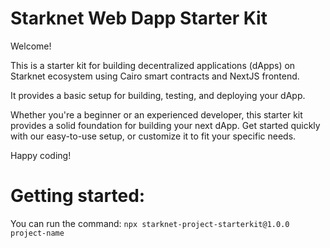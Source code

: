# Starknet Web Dapp Starter Kit

Welcome! 

This is a starter kit for building decentralized applications (dApps) on Starknet ecosystem using Cairo smart contracts and NextJS frontend. 

It provides a basic setup for building, testing, and deploying your dApp.

Whether you're a beginner or an experienced developer, this starter kit provides a solid foundation for building your next dApp. Get started quickly with our easy-to-use setup, or customize it to fit your specific needs.

Happy coding!

# Getting started: 

You can run the command: 
```npx starknet-project-starterkit@1.0.0 project-name```


